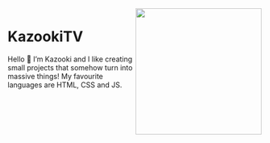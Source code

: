 <img align="right" src="https://u.cubeupload.com/Polygon/r2uk2L.png" width="250">

# KazookiTV
Hello 👋 I’m Kazooki and I like creating small projects that somehow turn into massive things! My favourite languages are HTML, CSS and JS.

<!--
**KazookiTV/KazookiTV** is a ✨ _special_ ✨ repository because its `README.md` (this file) appears on your GitHub profile.

Here are some ideas to get you started:

- 🔭 I’m currently working on ...
- 🌱 I’m currently learning ...
- 👯 I’m looking to collaborate on ...
- 🤔 I’m looking for help with ...
- 💬 Ask me about ...
- 📫 How to reach me: ...
- 😄 Pronouns: ...
- ⚡ Fun fact: ...
-->
